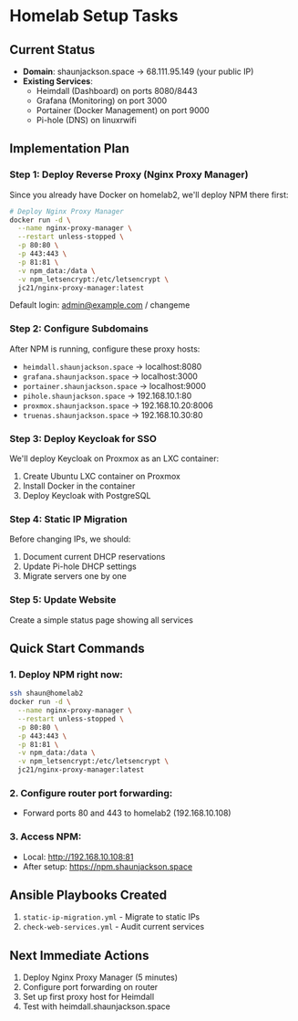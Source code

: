 # Homelab Setup Tasks

## Current Status
- **Domain**: shaunjackson.space → 68.111.95.149 (your public IP)
- **Existing Services**:
  - Heimdall (Dashboard) on ports 8080/8443
  - Grafana (Monitoring) on port 3000
  - Portainer (Docker Management) on port 9000
  - Pi-hole (DNS) on linuxrwifi

## Implementation Plan

### Step 1: Deploy Reverse Proxy (Nginx Proxy Manager)
Since you already have Docker on homelab2, we'll deploy NPM there first:

```bash
# Deploy Nginx Proxy Manager
docker run -d \
  --name nginx-proxy-manager \
  --restart unless-stopped \
  -p 80:80 \
  -p 443:443 \
  -p 81:81 \
  -v npm_data:/data \
  -v npm_letsencrypt:/etc/letsencrypt \
  jc21/nginx-proxy-manager:latest
```

Default login: admin@example.com / changeme

### Step 2: Configure Subdomains
After NPM is running, configure these proxy hosts:
- `heimdall.shaunjackson.space` → localhost:8080
- `grafana.shaunjackson.space` → localhost:3000
- `portainer.shaunjackson.space` → localhost:9000
- `pihole.shaunjackson.space` → 192.168.10.1:80
- `proxmox.shaunjackson.space` → 192.168.10.20:8006
- `truenas.shaunjackson.space` → 192.168.10.30:80

### Step 3: Deploy Keycloak for SSO
We'll deploy Keycloak on Proxmox as an LXC container:

1. Create Ubuntu LXC container on Proxmox
2. Install Docker in the container
3. Deploy Keycloak with PostgreSQL

### Step 4: Static IP Migration
Before changing IPs, we should:
1. Document current DHCP reservations
2. Update Pi-hole DHCP settings
3. Migrate servers one by one

### Step 5: Update Website
Create a simple status page showing all services

## Quick Start Commands

### 1. Deploy NPM right now:
```bash
ssh shaun@homelab2
docker run -d \
  --name nginx-proxy-manager \
  --restart unless-stopped \
  -p 80:80 \
  -p 443:443 \
  -p 81:81 \
  -v npm_data:/data \
  -v npm_letsencrypt:/etc/letsencrypt \
  jc21/nginx-proxy-manager:latest
```

### 2. Configure router port forwarding:
- Forward ports 80 and 443 to homelab2 (192.168.10.108)

### 3. Access NPM:
- Local: http://192.168.10.108:81
- After setup: https://npm.shaunjackson.space

## Ansible Playbooks Created
1. `static-ip-migration.yml` - Migrate to static IPs
2. `check-web-services.yml` - Audit current services

## Next Immediate Actions
1. Deploy Nginx Proxy Manager (5 minutes)
2. Configure port forwarding on router
3. Set up first proxy host for Heimdall
4. Test with heimdall.shaunjackson.space